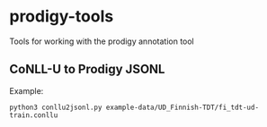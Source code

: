 # prodigy-tools

Tools for working with the prodigy annotation tool

## CoNLL-U to Prodigy JSONL

Example:

```
python3 conllu2jsonl.py example-data/UD_Finnish-TDT/fi_tdt-ud-train.conllu
```
